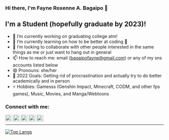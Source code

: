 ### Hi there, I'm Fayne Roxenne A. Bagaipo 👋

## I'm a Student (hopefully graduate by 2023)!
- 🔭 I’m currently working on graduating college atm!
- 🌱 I’m currently learning on how to be better at coding 🤣
- 👯 I’m looking to collaborate with other people interested in the same things as me or just want to hang out in general
- 📫 How to reach me: email (bagaipofayne@gmail.com) or any of my sns accounts listed below
- 😄 Pronouns: she/her
- 🥅 2022 Goals: Getting rid of procrastination and actually try to do better academically and in person
- ⚡ Hobbies: Gamesss (Genshin Impact, Minecraft, CODM, and other fps games), Music, Movies, and Manga/Webtoons

### Connect with me:

[<img align="left" alt="codeSTACKr | Twitter" width="22px" src="https://cdn.jsdelivr.net/npm/simple-icons@v3/icons/twitter.svg" />][twitter]
[<img align="left" alt="codeSTACKr | LinkedIn" width="22px" src="https://cdn.jsdelivr.net/npm/simple-icons@v3/icons/linkedin.svg" />][linkedin]
[<img align="left" alt="codeSTACKr | Discord" width="22px" src="https://cdn.jsdelivr.net/npm/simple-icons@v3/icons/discord.svg" />][discord]
[<img align="left" alt="codeSTACKr | Discord" width="22px" src="https://cdn.jsdelivr.net/npm/simple-icons@v3/icons/reddit.svg" />][reddit]
[<img align="left" alt="codeSTACKr | Discord" width="22px" src="https://cdn.jsdelivr.net/npm/simple-icons@v3/icons/steam.svg" />][steam]

<br />

---
[![Top Langs](https://github-readme-stats.vercel.app/api/top-langs?username=fabagaipo&theme=tokyonight)]()

[twitter]: https://twitter.com/infaynety
[linkedin]: https://linkedin.com/in/fabagaipo
[discord]: http://discordapp.com/users/548838201549258772
[reddit]: https://reddit.com/user/fayayay
[steam]: https://steamcommunity.com/id/yippiefay/
